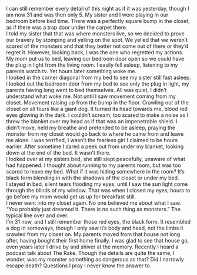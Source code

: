 I can still remember every detail of this night as if it was yesterday, though I am now 31 and was then only 5.
My sister and I were playing in our bedroom before bed time.  There was a perfectly square bump in the closet, as if there was a trap door under the carpet there.  
I told my sister that that was where monsters live, so we decided to prove our bravery by stomping and yelling on the spot.  We yelled that we weren’t scared of the monsters and that they better not come out of there or they’d regret it.  However, looking back, I was the one who regretted my actions.
My mom put us to bed, leaving our bedroom door open so we could have the plug in light from the living room.  I easily fell asleep, listening to my parents watch tv.  Yet hours later something woke me.  
I looked in the corner diagonal from my bed to see my sister still fast asleep.  I looked out the bedroom door from my bed to see only the plug in light, my parents having long went to bed themselves.  All was quiet, I didn’t understand what woke me. 
Not until I saw movement coming from my closet.  Movement raising up from the bump in the floor.  Crawling out of the closet on all fours like a giant dog.  It turned its head towards me, blood red eyes glowing in the dark.
I couldn’t scream, too scared to make a noise as I threw the blanket over my head as if that was an impenetrable shield.  I didn’t move, held my breathe and pretended to be asleep, praying the monster from my closet would go back to where he came from and leave me alone.  I was terrified, I wasn’t the fearless girl I claimed to be hours earlier.
After sometime I dared a peek out from under my blanket, looking down at the end of the bed.  It wasn’t there.  
I looked over at my sisters bed, she still slept peacefully, unaware of what had happened.  I thought about running to my parents room, but was too scared to leave my bed.  What if it was hiding somewhere in the room?  It’s black form blending in with the shadows of the closet or under my bed.  
I stayed in bed, silent tears flooding my eyes, until I saw the sun light come through the blinds of my window.  That was when I closed my eyes, hours to go before my mom would get us up for breakfast still.  
I never went into my closet again.  No one believed me about what I saw.  “You probably just dreamed it. There is no such thing as monsters.”  The typical line over and over.  
I’m 31 now, and I still remember those red eyes, the black form.  It resembled a dog in someways, though I only saw it’s body and head, not the limbs it crawled from my closet on. 
My parents moved from that house not long after, having bought their first home finally.  I was glad to see that house go, even years later I drive by and shiver at the memory. 
Recently I heard a podcast talk about The Rake.  Though the details are quite the same, I wonder, was my monster something as dangerous as that?  Did I narrowly escape death?  Questions I pray I never know the answer to.